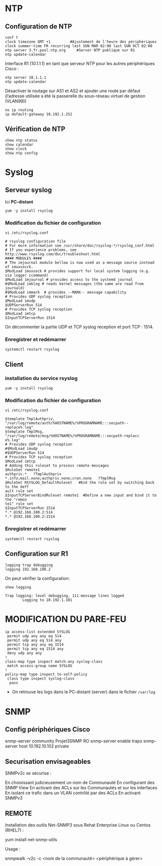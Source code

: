 # NTP
## Configuration de NTP

```
conf t
clock timezone GMT +1         #Ajustement de l'heure des périphériques
clock summer-time FR recurring last SUN MAR 02:00 last SUN OCT 02:00
ntp server 3.fr.pool.ntp.org     #Server NTP publique sur R1 
ntp update-calendar
``` 

Interface R1 (10.1.1.1) en tant que serveur NTP pour les autres périphériques Cisco :
```
ntp server 10.1.1.1
ntp update-calendar
```
Désactiver le routage sur AS1 et AS2 et ajouter une route par défaut (l’adresse utilisée a été la passerelle du sous-réseau virtuel de gestion (VLAN99))
```
no ip routing
ip default-gateway 10.192.1.252
```

## Vérification de NTP
```
show ntp status
show calendar
show clock
show ntp config
```

# Syslog

## Serveur syslog

Ici **PC-distant**
```
yum -y install rsyslog
```

### Modification du fichier de configuration 
```
vi /etc/rsyslog.conf
```
```
# rsyslog configuration file
# For more information see /usr/share/doc/rsyslog-*/rsyslog_conf.html
# If you experience problems, see http://www.rsyslog.com/doc/troubleshoot.html
#### MODULES ####
# The imjournal module bellow is now used as a message source instead of imuxsocck.
$ModLoad imuxsock # provides support for local system logging (e.g. via logger ccommand)
$ModLoad imjournal # provides access to the systemd journal
#$ModLoad imklog # reads kernel messages (the same are read from journald)
#$ModLoad immark  # provides --MARK-- message capability
# Provides UDP syslog reception
$ModLoad imudp
$UDPServerRun 514
# Provides TCP syslog reception
$ModLoad imtcp
$InputTCPServerRun 1514
```

On décommenter la partie UDP et TCP syslog reception et port TCP : 1514.


### Enregistrer et redémarrer 
```
systemctl restart rsyslog
```
## Client

### installation du service rsyslog
```
yum -y install rsyslog
```
### Modification du fichier de configuration 
```
vi /etc/rsyslog.conf
```
```
$template TmplAuthpriv, "/var/log/remote/auth/%HOSTNAME%/%PROGRAMNAME:::secpath--
replace%.log"
$template TmplMsg, "/var/log/remote/msg/%HOSTNAME%/%PROGRAMNAME:::secpath-replacc
e%.log"
# Provides UDP syslog reception
#$ModLoad imudp
#$UDPServerRun 514
# Provides TCP syslog reception
$ModLoad imtcp
# Adding this ruleset to process remote messages
$RuleSet remote1
authpriv.*   ?TmplAuthpriv
*.info;mail.none;authpriv.none;cron.none   ?TmplMsg
$RuleSet RSYSLOG_DefaultRuleset   #End the rule set by switching back to the deff
ault rule set
$InputTCPServerBindRuleset remote1  #Define a new input and bind it to the "remoo
te1" rule set
$InputTCPServerRun 1514
*.* @192.168.100.2:514
*.* @192.168.100.2:1514
```

### Enregistrer et redémarrer 
```
systemctl restart rsyslog
```

## Configuration sur R1
```
logging trap debugging
logging 192.168.100.2
```

On peut vérifier la configuration:
```
show logging
```
```
Trap logging: level debugging, 111 message lines logged
        Logging to 10.192.1.101
```

# MODIFICATION DU PARE-FEU

```
ip access-list extended SYSLOG
 permit udp any any eq 514
 permit udp any eq 514 any
 permit tcp any any eq 1514
 permit tcp any eq 1514 any
 deny udp any any
!
class-map type inspect match-any syslog-class
 match access-group name SYSLOG
!
policy-map type inspect to-self-policy
 class type inspect syslog-class
  pass
```

* On retrouve les logs dans le PC-distant (server) dans le fichier `/var/log`

# SNMP

## Config périphériques Cisco

snmp-server community Projet3SNMP RO
snmp-server enable traps
snmp-server host 10.192.10.102 private

## Securisation envisageables

SNMPv2c se sécurise :

En choisissant judicieusement un nom de Communauté
En configurant des SNMP View
En activant des ACLs sur les Communautés et sur les interfaces
En isolant ce trafic dans un VLAN contrôlé par des ACLs
En activant SNMPv3

## REMOTE

Installation des outils Net-SNMP3 sous Rehat Enterprise Linux ou Centos (RHEL7) :

yum install net-snmp-utils

Usage :

snmpwalk -v2c -c <nom de la communauté> <périphérique à gérer>
